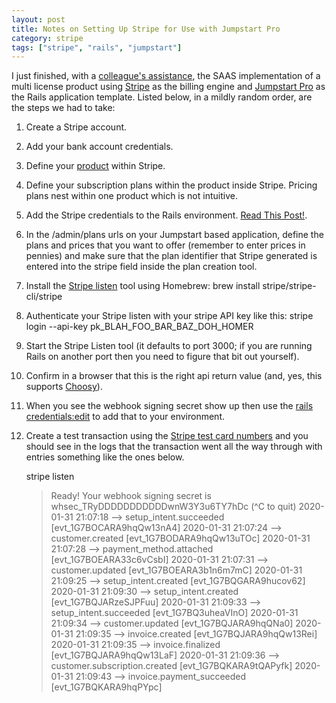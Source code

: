 ```yaml
---
layout: post
title: Notes on Setting Up Stripe for Use with Jumpstart Pro
category: stripe
tags: ["stripe", "rails", "jumpstart"]
---
```

I just finished, with a [colleague's assistance](https://eethomp.github.io), the SAAS implementation of a multi license product using [Stripe](https://www.stripe.com/) as the billing engine and [Jumpstart Pro](https://jumpstartrails.com/) as the Rails application template.  Listed below, in a mildly random order, are the steps we had to take:

1.  Create a Stripe account.
2.  Add your bank account credentials.
3. Define your [product](https://dashboard.stripe.com/test/subscriptions/products) within Stripe.
4. Define your subscription plans within the product inside Stripe.  Pricing plans nest within one product which is not intuitive.
5. Add the Stripe credentials to the Rails environment. [Read This Post!](https://fuzzyblog.io/blog/rails/2020/01/24/when-rails-credentials-edit-won-t-save-your-credentials.html).
6. In the /admin/plans urls on your Jumpstart based application, define the plans and prices that you want to offer (remember to enter prices in pennies) and make sure that the plan identifier that Stripe generated is entered into the stripe field inside the plan creation tool.
7. Install the [Stripe listen](https://stripe.com/docs/stripe-cli) tool using Homebrew: brew install stripe/stripe-cli/stripe 
8. Authenticate your Stripe listen with your stripe API key like this: stripe login --api-key pk_BLAH_FOO_BAR_BAZ_DOH_HOMER
9. Start the Stripe Listen tool (it defaults to port 3000; if you are running Rails on another port then you need to figure that bit out yourself).
10. Confirm in a browser that this is the right api return value (and, yes, this supports [Choosy](https://www.choosyosx.com/)).
11. When you see the webhook signing secret show up then use the [rails credentials:edit](https://fuzzyblog.io/blog/rails/2020/01/24/when-rails-credentials-edit-won-t-save-your-credentials.html) to add that to your environment.
12. Create a test transaction using the [Stripe test card numbers](https://stripe.com/docs/testing#cards) and you should see in the logs that the transaction went all the way through with entries something like the ones below.

   
    stripe listen
    > Ready! Your webhook signing secret is whsec_TRyDDDDDDDDDDDwnW3Y3u6TY7hDc (^C to quit)
    2020-01-31 21:07:18   --> setup_intent.succeeded [evt_1G7BOCARA9hqQw13nA4]
    2020-01-31 21:07:24   --> customer.created [evt_1G7BODARA9hqQw13uTOc]
    2020-01-31 21:07:28   --> payment_method.attached [evt_1G7BOEARA33c6vCsbI]
    2020-01-31 21:07:31   --> customer.updated [evt_1G7BOEARA3b1n6m7mC]
    2020-01-31 21:09:25   --> setup_intent.created [evt_1G7BQGARA9hucov62]
    2020-01-31 21:09:30   --> setup_intent.created [evt_1G7BQJARzeSJPFuu]
    2020-01-31 21:09:33   --> setup_intent.succeeded [evt_1G7BQ3uheaVInO]
    2020-01-31 21:09:34   --> customer.updated [evt_1G7BQJARA9hqQNa0]
    2020-01-31 21:09:35   --> invoice.created [evt_1G7BQJARA9hqQw13Rei]
    2020-01-31 21:09:35   --> invoice.finalized [evt_1G7BQJARA9hqQw13LaF]
    2020-01-31 21:09:36   --> customer.subscription.created [evt_1G7BQKARA9tQAPyfk]
    2020-01-31 21:09:43   --> invoice.payment_succeeded [evt_1G7BQKARA9hqPYpc]
